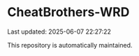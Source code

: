 # CheatBrothers-WRD

Last updated: 2025-06-07 22:27:22

This repository is automatically maintained.
